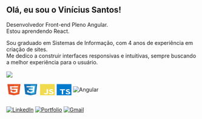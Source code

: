 ## Olá, eu sou o Vinícius Santos!

<div>
  <p>
    Desenvolvedor Front-end Pleno Angular. <br />
    Estou aprendendo React. <br />
  </p>

  <p>Sou graduado em Sistemas de Informação, com 4 anos de experiência em criação de sites. <br /> 
    Me dedico a construir interfaces responsivas e intuitivas, sempre buscando a melhor experiência para o usuário.
  </p>
</div>

<div>
  <a href="https://github.com/vinicius-santos-dev?tab=repositories" target="_blank">
  <img height=200 align="center" src="https://github-readme-stats-vinicius-santos.vercel.app/api/top-langs?username=vinicius-santos-dev&layout=compact&langs_count=8&card_width=320&hide_border=true&title_color=FFFFFF&text_color=FFFFFF&bg_color=90deg,470FA3,9C52FF" />
</a>
</div>

<div style="display: inline_block">
  <br />
  <img align="center" alt="HTML" height="30" width="40" src="https://raw.githubusercontent.com/devicons/devicon/master/icons/html5/html5-original.svg" />
  <img align="center" alt="CSS" height="30" width="40" src="https://raw.githubusercontent.com/devicons/devicon/master/icons/css3/css3-original.svg" />
  <img align="center" alt="JavaScript" height="30" width="40" src="https://raw.githubusercontent.com/devicons/devicon/master/icons/javascript/javascript-plain.svg" />
  <img align="center" alt="TypeScript" height="30" width="40" src="https://raw.githubusercontent.com/devicons/devicon/master/icons/typescript/typescript-plain.svg" />
  <img align="center" alt="Angular" height="30" width="40" src="https://cdn.jsdelivr.net/gh/devicons/devicon@latest/icons/angular/angular-original.svg" />
</div>

##

<div>
  <a href="https://www.linkedin.com/in/vinicius-santos-dev" target="_blank"><img src="https://img.shields.io/badge/LinkedIn-0077B5?style=for-the-badge&logo=linkedin&logoColor=white" alt="LinkedIn" /></a>
  <a href="https://www.viniciussantos.dev" target="_blank"><img src="https://img.shields.io/badge/Portfolio-470FA3?style=for-the-badge&logo=About.me&logoColor=white" alt="Portfolio" /></a>
  <a href="mailto:vinicius.ssantos.dev@gmail.com"><img src="https://img.shields.io/badge/Gmail-D14836?style=for-the-badge&logo=gmail&logoColor=white" alt="Gmail" /></a>
</div>

<!-- <img alt="Snake" src="https://raw.githubusercontent.com/vinicius-santos-dev/vinicius-santos-dev/output/github-contribution-grid-snake.svg" /> -->
